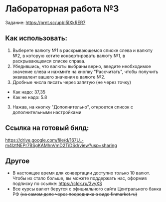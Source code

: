 # Лабораторная работа №3 
Задание: https://prnt.sc/upbI5IXkRER7
## Как использовать:
1) Выберете валюту №1 в раскрывающемся списке слева и валюту №2, в которую хотите конвертировать валюту №1, в раскрывающемся списке справа.
2) Убедившись, что валюты выбраны верно, введите необходимое значение слева и нажмите на кнопку "Рассчитать", чтобы получить эквивалент вашего значения в валюте №2.
3) Дробные числа писать через запятую (не через точку)
* Как надо: 37,35
* Как не надо: 5.8
3) Нажав, на кнопку "Дополнительно", откроется список с дополнительными настройками
## Ссылка на готовый билд:
https://drive.google.com/file/d/167U_-m4lztNEPr7BSgKAMhnVmD2TiDSd/view?usp=sharing
## Другое
* В настоящее время для конвертации доступно только 10 валют. Чтобы их стало больше, вы можете поддержать нас, оформив подписку по ссылке: https://clck.ru/3vyXS
* Все курсы валют берутся с официального сайта Центрального банка РФ ~~(на самом деле через посредника в виде finmarket.ru)~~

